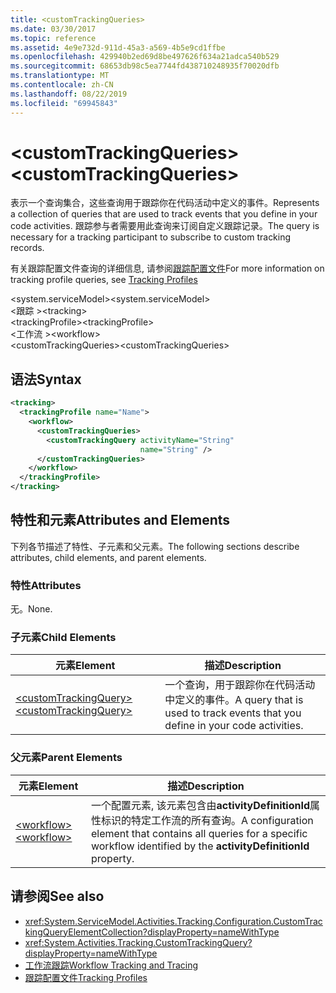 ```yaml
---
title: <customTrackingQueries>
ms.date: 03/30/2017
ms.topic: reference
ms.assetid: 4e9e732d-911d-45a3-a569-4b5e9cd1ffbe
ms.openlocfilehash: 429940b2ed69d8be497626f634a21adca540b529
ms.sourcegitcommit: 68653db98c5ea7744fd438710248935f70020dfb
ms.translationtype: MT
ms.contentlocale: zh-CN
ms.lasthandoff: 08/22/2019
ms.locfileid: "69945843"
---
```

# <a name="customtrackingqueries"></a><span data-ttu-id="7351f-101">\<customTrackingQueries></span><span class="sxs-lookup"><span data-stu-id="7351f-101">\<customTrackingQueries></span></span>
<span data-ttu-id="7351f-102">表示一个查询集合，这些查询用于跟踪你在代码活动中定义的事件。</span><span class="sxs-lookup"><span data-stu-id="7351f-102">Represents a collection of queries that are used to track events that you define in your code activities.</span></span> <span data-ttu-id="7351f-103">跟踪参与者需要用此查询来订阅自定义跟踪记录。</span><span class="sxs-lookup"><span data-stu-id="7351f-103">The query is necessary for a tracking participant to subscribe to custom tracking records.</span></span>  
  
 <span data-ttu-id="7351f-104">有关跟踪配置文件查询的详细信息, 请参阅[跟踪配置文件](../../../windows-workflow-foundation/tracking-profiles.md)</span><span class="sxs-lookup"><span data-stu-id="7351f-104">For more information on tracking profile queries, see [Tracking Profiles](../../../windows-workflow-foundation/tracking-profiles.md)</span></span>  
  
<span data-ttu-id="7351f-105">\<system.serviceModel></span><span class="sxs-lookup"><span data-stu-id="7351f-105">\<system.serviceModel></span></span>  
<span data-ttu-id="7351f-106">\<跟踪 ></span><span class="sxs-lookup"><span data-stu-id="7351f-106">\<tracking></span></span>  
<span data-ttu-id="7351f-107">\<trackingProfile></span><span class="sxs-lookup"><span data-stu-id="7351f-107">\<trackingProfile></span></span>  
<span data-ttu-id="7351f-108">\<工作流 ></span><span class="sxs-lookup"><span data-stu-id="7351f-108">\<workflow></span></span>  
<span data-ttu-id="7351f-109">\<customTrackingQueries></span><span class="sxs-lookup"><span data-stu-id="7351f-109">\<customTrackingQueries></span></span>  
  
## <a name="syntax"></a><span data-ttu-id="7351f-110">语法</span><span class="sxs-lookup"><span data-stu-id="7351f-110">Syntax</span></span>  
  
```xml  
<tracking>
  <trackingProfile name="Name">
    <workflow>
      <customTrackingQueries>
        <customTrackingQuery activityName="String" 
                             name="String" />
      </customTrackingQueries>
    </workflow>
  </trackingProfile>
</tracking>  
```  
  
## <a name="attributes-and-elements"></a><span data-ttu-id="7351f-111">特性和元素</span><span class="sxs-lookup"><span data-stu-id="7351f-111">Attributes and Elements</span></span>  
 <span data-ttu-id="7351f-112">下列各节描述了特性、子元素和父元素。</span><span class="sxs-lookup"><span data-stu-id="7351f-112">The following sections describe attributes, child elements, and parent elements.</span></span>  
  
### <a name="attributes"></a><span data-ttu-id="7351f-113">特性</span><span class="sxs-lookup"><span data-stu-id="7351f-113">Attributes</span></span>  
 <span data-ttu-id="7351f-114">无。</span><span class="sxs-lookup"><span data-stu-id="7351f-114">None.</span></span>  
  
### <a name="child-elements"></a><span data-ttu-id="7351f-115">子元素</span><span class="sxs-lookup"><span data-stu-id="7351f-115">Child Elements</span></span>  
  
|<span data-ttu-id="7351f-116">元素</span><span class="sxs-lookup"><span data-stu-id="7351f-116">Element</span></span>|<span data-ttu-id="7351f-117">描述</span><span class="sxs-lookup"><span data-stu-id="7351f-117">Description</span></span>|  
|-------------|-----------------|  
|[<span data-ttu-id="7351f-118">\<customTrackingQuery></span><span class="sxs-lookup"><span data-stu-id="7351f-118">\<customTrackingQuery></span></span>](customtrackingquery.md)|<span data-ttu-id="7351f-119">一个查询，用于跟踪你在代码活动中定义的事件。</span><span class="sxs-lookup"><span data-stu-id="7351f-119">A query that is used to track events that you define in your code activities.</span></span>|  
  
### <a name="parent-elements"></a><span data-ttu-id="7351f-120">父元素</span><span class="sxs-lookup"><span data-stu-id="7351f-120">Parent Elements</span></span>  
  
|<span data-ttu-id="7351f-121">元素</span><span class="sxs-lookup"><span data-stu-id="7351f-121">Element</span></span>|<span data-ttu-id="7351f-122">描述</span><span class="sxs-lookup"><span data-stu-id="7351f-122">Description</span></span>|  
|-------------|-----------------|  
|[<span data-ttu-id="7351f-123">\<workflow></span><span class="sxs-lookup"><span data-stu-id="7351f-123">\<workflow></span></span>](workflow.md)|<span data-ttu-id="7351f-124">一个配置元素, 该元素包含由**activityDefinitionId**属性标识的特定工作流的所有查询。</span><span class="sxs-lookup"><span data-stu-id="7351f-124">A configuration element that contains all queries for a specific workflow identified by the **activityDefinitionId** property.</span></span>|  
  
## <a name="see-also"></a><span data-ttu-id="7351f-125">请参阅</span><span class="sxs-lookup"><span data-stu-id="7351f-125">See also</span></span>

- <xref:System.ServiceModel.Activities.Tracking.Configuration.CustomTrackingQueryElementCollection?displayProperty=nameWithType>
- <xref:System.Activities.Tracking.CustomTrackingQuery?displayProperty=nameWithType>
- [<span data-ttu-id="7351f-126">工作流跟踪</span><span class="sxs-lookup"><span data-stu-id="7351f-126">Workflow Tracking and Tracing</span></span>](../../../windows-workflow-foundation/workflow-tracking-and-tracing.md)
- [<span data-ttu-id="7351f-127">跟踪配置文件</span><span class="sxs-lookup"><span data-stu-id="7351f-127">Tracking Profiles</span></span>](../../../windows-workflow-foundation/tracking-profiles.md)
